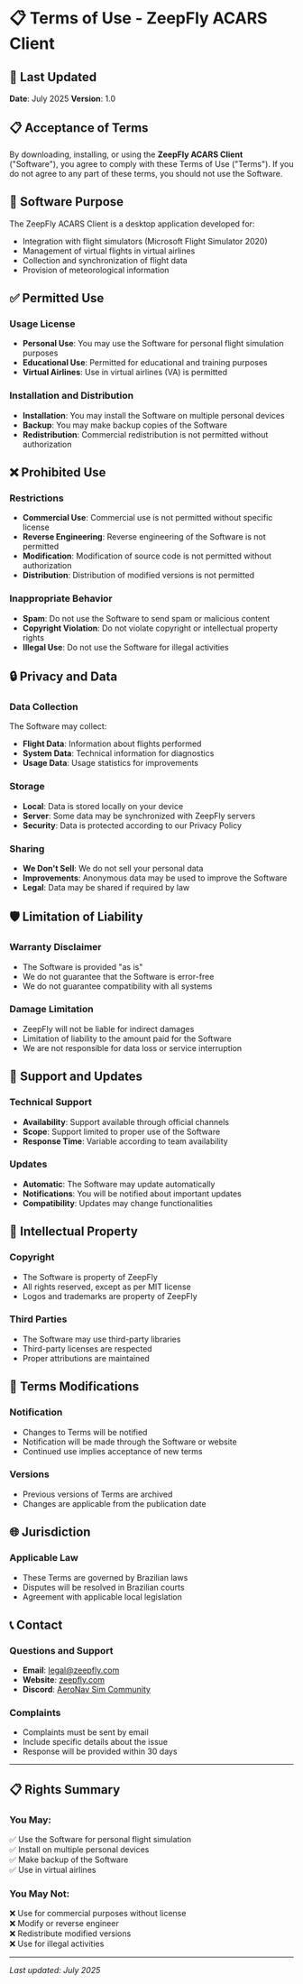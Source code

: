 # 📋 Terms of Use - ZeepFly ACARS Client

## 📅 Last Updated
**Date**: July 2025
**Version**: 1.0

## 📋 Acceptance of Terms

By downloading, installing, or using the **ZeepFly ACARS Client** ("Software"), you agree to comply with these Terms of Use ("Terms"). If you do not agree to any part of these terms, you should not use the Software.

## 🎯 Software Purpose

The ZeepFly ACARS Client is a desktop application developed for:
- Integration with flight simulators (Microsoft Flight Simulator 2020)
- Management of virtual flights in virtual airlines
- Collection and synchronization of flight data
- Provision of meteorological information

## ✅ Permitted Use

### **Usage License**
- **Personal Use**: You may use the Software for personal flight simulation purposes
- **Educational Use**: Permitted for educational and training purposes
- **Virtual Airlines**: Use in virtual airlines (VA) is permitted

### **Installation and Distribution**
- **Installation**: You may install the Software on multiple personal devices
- **Backup**: You may make backup copies of the Software
- **Redistribution**: Commercial redistribution is not permitted without authorization

## ❌ Prohibited Use

### **Restrictions**
- **Commercial Use**: Commercial use is not permitted without specific license
- **Reverse Engineering**: Reverse engineering of the Software is not permitted
- **Modification**: Modification of source code is not permitted without authorization
- **Distribution**: Distribution of modified versions is not permitted

### **Inappropriate Behavior**
- **Spam**: Do not use the Software to send spam or malicious content
- **Copyright Violation**: Do not violate copyright or intellectual property rights
- **Illegal Use**: Do not use the Software for illegal activities

## 🔒 Privacy and Data

### **Data Collection**
The Software may collect:
- **Flight Data**: Information about flights performed
- **System Data**: Technical information for diagnostics
- **Usage Data**: Usage statistics for improvements

### **Storage**
- **Local**: Data is stored locally on your device
- **Server**: Some data may be synchronized with ZeepFly servers
- **Security**: Data is protected according to our Privacy Policy

### **Sharing**
- **We Don't Sell**: We do not sell your personal data
- **Improvements**: Anonymous data may be used to improve the Software
- **Legal**: Data may be shared if required by law

## 🛡️ Limitation of Liability

### **Warranty Disclaimer**
- The Software is provided "as is"
- We do not guarantee that the Software is error-free
- We do not guarantee compatibility with all systems

### **Damage Limitation**
- ZeepFly will not be liable for indirect damages
- Limitation of liability to the amount paid for the Software
- We are not responsible for data loss or service interruption

## 🔧 Support and Updates

### **Technical Support**
- **Availability**: Support available through official channels
- **Scope**: Support limited to proper use of the Software
- **Response Time**: Variable according to team availability

### **Updates**
- **Automatic**: The Software may update automatically
- **Notifications**: You will be notified about important updates
- **Compatibility**: Updates may change functionalities

## 📄 Intellectual Property

### **Copyright**
- The Software is property of ZeepFly
- All rights reserved, except as per MIT license
- Logos and trademarks are property of ZeepFly

### **Third Parties**
- The Software may use third-party libraries
- Third-party licenses are respected
- Proper attributions are maintained

## 🔄 Terms Modifications

### **Notification**
- Changes to Terms will be notified
- Notification will be made through the Software or website
- Continued use implies acceptance of new terms

### **Versions**
- Previous versions of Terms are archived
- Changes are applicable from the publication date

## 🌐 Jurisdiction

### **Applicable Law**
- These Terms are governed by Brazilian laws
- Disputes will be resolved in Brazilian courts
- Agreement with applicable local legislation

## 📞 Contact

### **Questions and Support**
- **Email**: legal@zeepfly.com
- **Website**: [zeepfly.com](https://zeepfly.com)
- **Discord**: [AeroNav Sim Community](https://discord.gg/T8mFfs9FFy)

### **Complaints**
- Complaints must be sent by email
- Include specific details about the issue
- Response will be provided within 30 days

---

## 📋 Rights Summary

### **You May:**
✅ Use the Software for personal flight simulation  
✅ Install on multiple personal devices  
✅ Make backup of the Software  
✅ Use in virtual airlines  

### **You May Not:**
❌ Use for commercial purposes without license  
❌ Modify or reverse engineer  
❌ Redistribute modified versions  
❌ Use for illegal activities  

---

*Last updated: July 2025* 